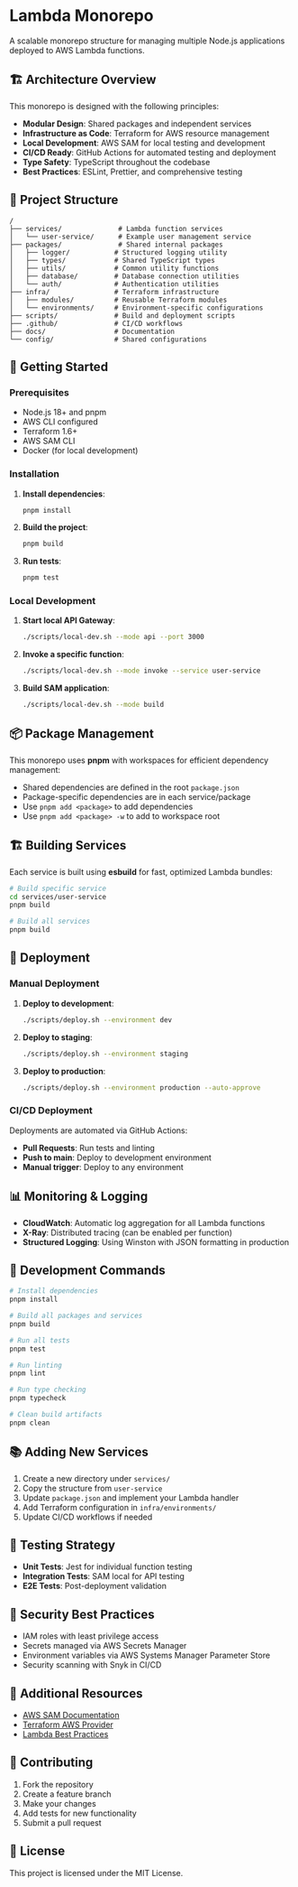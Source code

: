 # Lambda Monorepo

A scalable monorepo structure for managing multiple Node.js applications deployed to AWS Lambda functions.

## 🏗️ Architecture Overview

This monorepo is designed with the following principles:

- **Modular Design**: Shared packages and independent services
- **Infrastructure as Code**: Terraform for AWS resource management
- **Local Development**: AWS SAM for local testing and development
- **CI/CD Ready**: GitHub Actions for automated testing and deployment
- **Type Safety**: TypeScript throughout the codebase
- **Best Practices**: ESLint, Prettier, and comprehensive testing

## 📁 Project Structure

```
/
├── services/              # Lambda function services
│   └── user-service/      # Example user management service
├── packages/              # Shared internal packages
│   ├── logger/           # Structured logging utility
│   ├── types/            # Shared TypeScript types
│   ├── utils/            # Common utility functions
│   ├── database/         # Database connection utilities
│   └── auth/             # Authentication utilities
├── infra/                # Terraform infrastructure
│   ├── modules/          # Reusable Terraform modules
│   └── environments/     # Environment-specific configurations
├── scripts/              # Build and deployment scripts
├── .github/              # CI/CD workflows
├── docs/                 # Documentation
└── config/               # Shared configurations
```

## 🚀 Getting Started

### Prerequisites

- Node.js 18+ and pnpm
- AWS CLI configured
- Terraform 1.6+
- AWS SAM CLI
- Docker (for local development)

### Installation

1. **Install dependencies**:
   ```bash
   pnpm install
   ```

2. **Build the project**:
   ```bash
   pnpm build
   ```

3. **Run tests**:
   ```bash
   pnpm test
   ```

### Local Development

1. **Start local API Gateway**:
   ```bash
   ./scripts/local-dev.sh --mode api --port 3000
   ```

2. **Invoke a specific function**:
   ```bash
   ./scripts/local-dev.sh --mode invoke --service user-service
   ```

3. **Build SAM application**:
   ```bash
   ./scripts/local-dev.sh --mode build
   ```

## 📦 Package Management

This monorepo uses **pnpm** with workspaces for efficient dependency management:

- Shared dependencies are defined in the root `package.json`
- Package-specific dependencies are in each service/package
- Use `pnpm add <package>` to add dependencies
- Use `pnpm add <package> -w` to add to workspace root

## 🏗️ Building Services

Each service is built using **esbuild** for fast, optimized Lambda bundles:

```bash
# Build specific service
cd services/user-service
pnpm build

# Build all services
pnpm build
```

## 🚀 Deployment

### Manual Deployment

1. **Deploy to development**:
   ```bash
   ./scripts/deploy.sh --environment dev
   ```

2. **Deploy to staging**:
   ```bash
   ./scripts/deploy.sh --environment staging
   ```

3. **Deploy to production**:
   ```bash
   ./scripts/deploy.sh --environment production --auto-approve
   ```

### CI/CD Deployment

Deployments are automated via GitHub Actions:

- **Pull Requests**: Run tests and linting
- **Push to main**: Deploy to development environment
- **Manual trigger**: Deploy to any environment

## 📊 Monitoring & Logging

- **CloudWatch**: Automatic log aggregation for all Lambda functions
- **X-Ray**: Distributed tracing (can be enabled per function)
- **Structured Logging**: Using Winston with JSON formatting in production

## 🔧 Development Commands

```bash
# Install dependencies
pnpm install

# Build all packages and services
pnpm build

# Run all tests
pnpm test

# Run linting
pnpm lint

# Run type checking
pnpm typecheck

# Clean build artifacts
pnpm clean
```

## 📚 Adding New Services

1. Create a new directory under `services/`
2. Copy the structure from `user-service`
3. Update `package.json` and implement your Lambda handler
4. Add Terraform configuration in `infra/environments/`
5. Update CI/CD workflows if needed

## 🧪 Testing Strategy

- **Unit Tests**: Jest for individual function testing
- **Integration Tests**: SAM local for API testing
- **E2E Tests**: Post-deployment validation

## 🔐 Security Best Practices

- IAM roles with least privilege access
- Secrets managed via AWS Secrets Manager
- Environment variables via AWS Systems Manager Parameter Store
- Security scanning with Snyk in CI/CD

## 📖 Additional Resources

- [AWS SAM Documentation](https://docs.aws.amazon.com/serverless-application-model/)
- [Terraform AWS Provider](https://registry.terraform.io/providers/hashicorp/aws/latest/docs)
- [Lambda Best Practices](https://docs.aws.amazon.com/lambda/latest/dg/best-practices.html)

## 🤝 Contributing

1. Fork the repository
2. Create a feature branch
3. Make your changes
4. Add tests for new functionality
5. Submit a pull request

## 📝 License

This project is licensed under the MIT License.